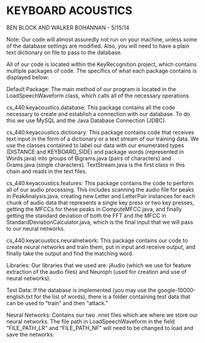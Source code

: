KEYBOARD ACOUSTICS
==================

BEN BLOCK AND WALKER BOHANNAN - 5/15/14

Note: Our code will almost assuredly not run on your machine, unless some of the database settings are modified. Also, you will need to have a plain text dictionary on file to pass to the database. 

All of our code is located within the KeyRecognition project, which contains multiple packages of code. The specifics of what each package contains is displayed below:

Default Package:
The main method of our program is located in the LoadSpeechWaveform class, which calls all of the necessary operations.

cs_440.keyacoustics.database:
This package contains all the code necessary to create and establish a connection with our database. To do this we use MySQL and the Java Database Connection (JDBC).

cs_440.keyacoustics.dictionary:
This package contains code that receives text input in the form of a dictionary or a text stream of our training data. We use the classes contained to label our data with our enumerated types (DISTANCE and KEYBOARD_SIDE) and package words (represented in Words.java) into groups of Bigrams.java (pairs of characters) and Grams.java (single characters). TextStream.java is the first class in this chain and reads in the text files.

cs_440.keyacoustics.features:
This package contains the code to perform all of our audio processing. This includes scanning the audio file for peaks in PeakAnalysis.java, creating new Letter and LetterPair instances for each chunk of audio data that represents a single key press or two key presses, getting the MFCCs for these peaks in ComputeMFCC.java, and finally getting the standard deviation of both the FFT and the MFCC in StandardDeviationCalculator.java, which is the final input that we will pass to our neural networks. 

cs_440.keyacoustics.neuralnetwork:
This package contains our code to create neural networks and train them, put in input and receive output, and finally take the output and find the matching word.

Libraries:
Our libraries that we used are: jAudio (which we use for feature extraction of the audio files) and Neuroph (used for creation and use of neural networks).

Test Data:
If the database is implemented (you may use the google-10000-english.txt for the list of words), there is a folder containing test data that can be used to “train” and then “attack.”

Neural Networks:
Contains our two .nnet files which are where we store our neural networks. The file path in LoadSpeechWaveform in the field “FILE_PATH_LR” and “FILE_PATH_NF” will need to be changed to load and save the networks.